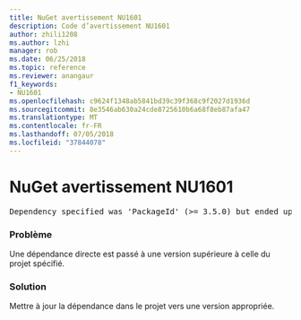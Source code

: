 ```yaml
---
title: NuGet avertissement NU1601
description: Code d’avertissement NU1601
author: zhili1208
ms.author: lzhi
manager: rob
ms.date: 06/25/2018
ms.topic: reference
ms.reviewer: anangaur
f1_keywords:
- NU1601
ms.openlocfilehash: c9624f1348ab5841bd39c39f368c9f2027d1936d
ms.sourcegitcommit: 8e3546ab630a24cde8725610b6a68f8eb87afa47
ms.translationtype: MT
ms.contentlocale: fr-FR
ms.lasthandoff: 07/05/2018
ms.locfileid: "37844078"
---
```

# <a name="nuget-warning-nu1601"></a>NuGet avertissement NU1601

<pre>Dependency specified was 'PackageId' (>= 3.5.0) but ended up with 'PackageId' 4.0.0.</pre>

### <a name="issue"></a>Problème
Une dépendance directe est passé à une version supérieure à celle du projet spécifié.

### <a name="solution"></a>Solution
Mettre à jour la dépendance dans le projet vers une version appropriée.